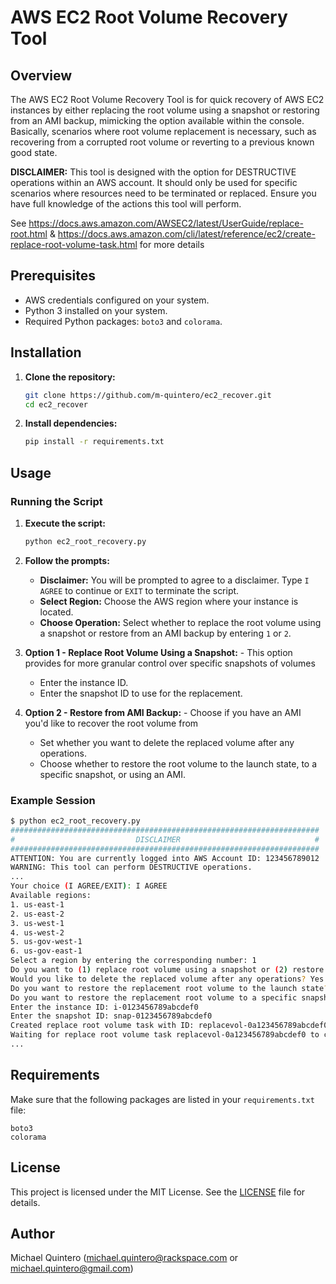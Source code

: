 # AWS EC2 Root Volume Recovery Tool

## Overview

The AWS EC2 Root Volume Recovery Tool is for quick recovery of AWS EC2 instances by either replacing the root volume using a snapshot or restoring from an AMI backup, mimicking the option available within the console. Basically, scenarios where root volume replacement is necessary, such as recovering from a corrupted root volume or reverting to a previous known good state.

**DISCLAIMER:** This tool is designed with the option for DESTRUCTIVE operations within an AWS account. It should only be used for specific scenarios where resources need to be terminated or replaced. Ensure you have full knowledge of the actions this tool will perform.

See https://docs.aws.amazon.com/AWSEC2/latest/UserGuide/replace-root.html & 
https://docs.aws.amazon.com/cli/latest/reference/ec2/create-replace-root-volume-task.html for more details
## Prerequisites

- AWS credentials configured on your system.
- Python 3 installed on your system.
- Required Python packages: `boto3` and `colorama`.

## Installation

1. **Clone the repository:**
   ```bash
   git clone https://github.com/m-quintero/ec2_recover.git
   cd ec2_recover
   ```

2. **Install dependencies:**
   ```bash
   pip install -r requirements.txt
   ```

## Usage

### Running the Script

1. **Execute the script:**
   ```bash
   python ec2_root_recovery.py
   ```

2. **Follow the prompts:**

   - **Disclaimer:** You will be prompted to agree to a disclaimer. Type `I AGREE` to continue or `EXIT` to terminate the script.
   - **Select Region:** Choose the AWS region where your instance is located.
   - **Choose Operation:** Select whether to replace the root volume using a snapshot or restore from an AMI backup by entering `1` or `2`.

3. **Option 1 - Replace Root Volume Using a Snapshot:** - This option provides for more granular control over specific snapshots of volumes

   - Enter the instance ID.
   - Enter the snapshot ID to use for the replacement.

4. **Option 2 - Restore from AMI Backup:** - Choose if you have an AMI you'd like to recover the root volume from

   - Set whether you want to delete the replaced volume after any operations.
   - Choose whether to restore the root volume to the launch state, to a specific snapshot, or using an AMI.

### Example Session

```bash
$ python ec2_root_recovery.py
#####################################################################
#                           DISCLAIMER                              #
#####################################################################
ATTENTION: You are currently logged into AWS Account ID: 123456789012
WARNING: This tool can perform DESTRUCTIVE operations.
...
Your choice (I AGREE/EXIT): I AGREE
Available regions:
1. us-east-1
2. us-east-2
3. us-west-1
4. us-west-2
5. us-gov-west-1
6. us-gov-east-1
Select a region by entering the corresponding number: 1
Do you want to (1) replace root volume using a snapshot or (2) restore from AMI backup? Enter 1 or 2: 2
Would you like to delete the replaced volume after any operations? Yes or No: NO
Do you want to restore the replacement root volume to the launch state? Yes or No: NO
Do you want to restore the replacement root volume to a specific snapshot? Yes or No: YES
Enter the instance ID: i-0123456789abcdef0
Enter the snapshot ID: snap-0123456789abcdef0
Created replace root volume task with ID: replacevol-0a123456789abcdef0
Waiting for replace root volume task replacevol-0a123456789abcdef0 to complete (current state: pending)
...
```

## Requirements

Make sure that the following packages are listed in your `requirements.txt` file:

```
boto3
colorama
```

## License

This project is licensed under the MIT License. See the [LICENSE](LICENSE) file for details.


## Author

Michael Quintero (michael.quintero@rackspace.com or michael.quintero@gmail.com)
